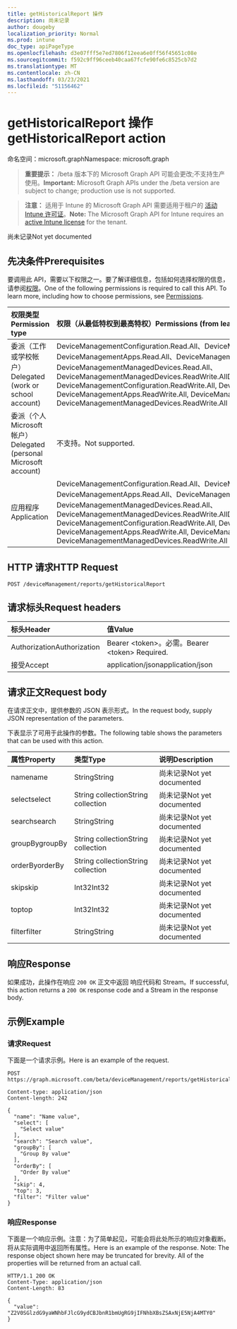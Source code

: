 ```yaml
---
title: getHistoricalReport 操作
description: 尚未记录
author: dougeby
localization_priority: Normal
ms.prod: intune
doc_type: apiPageType
ms.openlocfilehash: d3e07fff5e7ed7806f12eea6e0ff56f45651c08e
ms.sourcegitcommit: f592c9ff96ceeb40caa67fcfe90fe6c8525cb7d2
ms.translationtype: MT
ms.contentlocale: zh-CN
ms.lasthandoff: 03/23/2021
ms.locfileid: "51156462"
---
```

# <a name="gethistoricalreport-action"></a><span data-ttu-id="fb74c-103">getHistoricalReport 操作</span><span class="sxs-lookup"><span data-stu-id="fb74c-103">getHistoricalReport action</span></span>

<span data-ttu-id="fb74c-104">命名空间：microsoft.graph</span><span class="sxs-lookup"><span data-stu-id="fb74c-104">Namespace: microsoft.graph</span></span>

> <span data-ttu-id="fb74c-105">**重要提示：** /beta 版本下的 Microsoft Graph API 可能会更改;不支持生产使用。</span><span class="sxs-lookup"><span data-stu-id="fb74c-105">**Important:** Microsoft Graph APIs under the /beta version are subject to change; production use is not supported.</span></span>

> <span data-ttu-id="fb74c-106">**注意：** 适用于 Intune 的 Microsoft Graph API 需要适用于租户的 [活动 Intune 许可证](https://go.microsoft.com/fwlink/?linkid=839381)。</span><span class="sxs-lookup"><span data-stu-id="fb74c-106">**Note:** The Microsoft Graph API for Intune requires an [active Intune license](https://go.microsoft.com/fwlink/?linkid=839381) for the tenant.</span></span>

<span data-ttu-id="fb74c-107">尚未记录</span><span class="sxs-lookup"><span data-stu-id="fb74c-107">Not yet documented</span></span>

## <a name="prerequisites"></a><span data-ttu-id="fb74c-108">先决条件</span><span class="sxs-lookup"><span data-stu-id="fb74c-108">Prerequisites</span></span>
<span data-ttu-id="fb74c-p101">要调用此 API，需要以下权限之一。要了解详细信息，包括如何选择权限的信息，请参阅[权限](/graph/permissions-reference)。</span><span class="sxs-lookup"><span data-stu-id="fb74c-p101">One of the following permissions is required to call this API. To learn more, including how to choose permissions, see [Permissions](/graph/permissions-reference).</span></span>

|<span data-ttu-id="fb74c-111">权限类型</span><span class="sxs-lookup"><span data-stu-id="fb74c-111">Permission type</span></span>|<span data-ttu-id="fb74c-112">权限（从最低特权到最高特权）</span><span class="sxs-lookup"><span data-stu-id="fb74c-112">Permissions (from least to most privileged)</span></span>|
|:---|:---|
|<span data-ttu-id="fb74c-113">委派（工作或学校帐户）</span><span class="sxs-lookup"><span data-stu-id="fb74c-113">Delegated (work or school account)</span></span>|<span data-ttu-id="fb74c-114">DeviceManagementConfiguration.Read.All、DeviceManagementConfiguration.ReadWrite.All、DeviceManagementApps.Read.All、DeviceManagementApps.ReadWrite.All、DeviceManagementManagedDevices.Read.All、DeviceManagementManagedDevices.ReadWrite.All</span><span class="sxs-lookup"><span data-stu-id="fb74c-114">DeviceManagementConfiguration.Read.All, DeviceManagementConfiguration.ReadWrite.All, DeviceManagementApps.Read.All, DeviceManagementApps.ReadWrite.All, DeviceManagementManagedDevices.Read.All, DeviceManagementManagedDevices.ReadWrite.All</span></span>|
|<span data-ttu-id="fb74c-115">委派（个人 Microsoft 帐户）</span><span class="sxs-lookup"><span data-stu-id="fb74c-115">Delegated (personal Microsoft account)</span></span>|<span data-ttu-id="fb74c-116">不支持。</span><span class="sxs-lookup"><span data-stu-id="fb74c-116">Not supported.</span></span>|
|<span data-ttu-id="fb74c-117">应用程序</span><span class="sxs-lookup"><span data-stu-id="fb74c-117">Application</span></span>|<span data-ttu-id="fb74c-118">DeviceManagementConfiguration.Read.All、DeviceManagementConfiguration.ReadWrite.All、DeviceManagementApps.Read.All、DeviceManagementApps.ReadWrite.All、DeviceManagementManagedDevices.Read.All、DeviceManagementManagedDevices.ReadWrite.All</span><span class="sxs-lookup"><span data-stu-id="fb74c-118">DeviceManagementConfiguration.Read.All, DeviceManagementConfiguration.ReadWrite.All, DeviceManagementApps.Read.All, DeviceManagementApps.ReadWrite.All, DeviceManagementManagedDevices.Read.All, DeviceManagementManagedDevices.ReadWrite.All</span></span>|

## <a name="http-request"></a><span data-ttu-id="fb74c-119">HTTP 请求</span><span class="sxs-lookup"><span data-stu-id="fb74c-119">HTTP Request</span></span>
<!-- {
  "blockType": "ignored"
}
-->
``` http
POST /deviceManagement/reports/getHistoricalReport
```

## <a name="request-headers"></a><span data-ttu-id="fb74c-120">请求标头</span><span class="sxs-lookup"><span data-stu-id="fb74c-120">Request headers</span></span>
|<span data-ttu-id="fb74c-121">标头</span><span class="sxs-lookup"><span data-stu-id="fb74c-121">Header</span></span>|<span data-ttu-id="fb74c-122">值</span><span class="sxs-lookup"><span data-stu-id="fb74c-122">Value</span></span>|
|:---|:---|
|<span data-ttu-id="fb74c-123">Authorization</span><span class="sxs-lookup"><span data-stu-id="fb74c-123">Authorization</span></span>|<span data-ttu-id="fb74c-124">Bearer &lt;token&gt;。必需。</span><span class="sxs-lookup"><span data-stu-id="fb74c-124">Bearer &lt;token&gt; Required.</span></span>|
|<span data-ttu-id="fb74c-125">接受</span><span class="sxs-lookup"><span data-stu-id="fb74c-125">Accept</span></span>|<span data-ttu-id="fb74c-126">application/json</span><span class="sxs-lookup"><span data-stu-id="fb74c-126">application/json</span></span>|

## <a name="request-body"></a><span data-ttu-id="fb74c-127">请求正文</span><span class="sxs-lookup"><span data-stu-id="fb74c-127">Request body</span></span>
<span data-ttu-id="fb74c-128">在请求正文中，提供参数的 JSON 表示形式。</span><span class="sxs-lookup"><span data-stu-id="fb74c-128">In the request body, supply JSON representation of the parameters.</span></span>

<span data-ttu-id="fb74c-129">下表显示了可用于此操作的参数。</span><span class="sxs-lookup"><span data-stu-id="fb74c-129">The following table shows the parameters that can be used with this action.</span></span>

|<span data-ttu-id="fb74c-130">属性</span><span class="sxs-lookup"><span data-stu-id="fb74c-130">Property</span></span>|<span data-ttu-id="fb74c-131">类型</span><span class="sxs-lookup"><span data-stu-id="fb74c-131">Type</span></span>|<span data-ttu-id="fb74c-132">说明</span><span class="sxs-lookup"><span data-stu-id="fb74c-132">Description</span></span>|
|:---|:---|:---|
|<span data-ttu-id="fb74c-133">name</span><span class="sxs-lookup"><span data-stu-id="fb74c-133">name</span></span>|<span data-ttu-id="fb74c-134">String</span><span class="sxs-lookup"><span data-stu-id="fb74c-134">String</span></span>|<span data-ttu-id="fb74c-135">尚未记录</span><span class="sxs-lookup"><span data-stu-id="fb74c-135">Not yet documented</span></span>|
|<span data-ttu-id="fb74c-136">select</span><span class="sxs-lookup"><span data-stu-id="fb74c-136">select</span></span>|<span data-ttu-id="fb74c-137">String collection</span><span class="sxs-lookup"><span data-stu-id="fb74c-137">String collection</span></span>|<span data-ttu-id="fb74c-138">尚未记录</span><span class="sxs-lookup"><span data-stu-id="fb74c-138">Not yet documented</span></span>|
|<span data-ttu-id="fb74c-139">search</span><span class="sxs-lookup"><span data-stu-id="fb74c-139">search</span></span>|<span data-ttu-id="fb74c-140">String</span><span class="sxs-lookup"><span data-stu-id="fb74c-140">String</span></span>|<span data-ttu-id="fb74c-141">尚未记录</span><span class="sxs-lookup"><span data-stu-id="fb74c-141">Not yet documented</span></span>|
|<span data-ttu-id="fb74c-142">groupBy</span><span class="sxs-lookup"><span data-stu-id="fb74c-142">groupBy</span></span>|<span data-ttu-id="fb74c-143">String collection</span><span class="sxs-lookup"><span data-stu-id="fb74c-143">String collection</span></span>|<span data-ttu-id="fb74c-144">尚未记录</span><span class="sxs-lookup"><span data-stu-id="fb74c-144">Not yet documented</span></span>|
|<span data-ttu-id="fb74c-145">orderBy</span><span class="sxs-lookup"><span data-stu-id="fb74c-145">orderBy</span></span>|<span data-ttu-id="fb74c-146">String collection</span><span class="sxs-lookup"><span data-stu-id="fb74c-146">String collection</span></span>|<span data-ttu-id="fb74c-147">尚未记录</span><span class="sxs-lookup"><span data-stu-id="fb74c-147">Not yet documented</span></span>|
|<span data-ttu-id="fb74c-148">skip</span><span class="sxs-lookup"><span data-stu-id="fb74c-148">skip</span></span>|<span data-ttu-id="fb74c-149">Int32</span><span class="sxs-lookup"><span data-stu-id="fb74c-149">Int32</span></span>|<span data-ttu-id="fb74c-150">尚未记录</span><span class="sxs-lookup"><span data-stu-id="fb74c-150">Not yet documented</span></span>|
|<span data-ttu-id="fb74c-151">top</span><span class="sxs-lookup"><span data-stu-id="fb74c-151">top</span></span>|<span data-ttu-id="fb74c-152">Int32</span><span class="sxs-lookup"><span data-stu-id="fb74c-152">Int32</span></span>|<span data-ttu-id="fb74c-153">尚未记录</span><span class="sxs-lookup"><span data-stu-id="fb74c-153">Not yet documented</span></span>|
|<span data-ttu-id="fb74c-154">filter</span><span class="sxs-lookup"><span data-stu-id="fb74c-154">filter</span></span>|<span data-ttu-id="fb74c-155">String</span><span class="sxs-lookup"><span data-stu-id="fb74c-155">String</span></span>|<span data-ttu-id="fb74c-156">尚未记录</span><span class="sxs-lookup"><span data-stu-id="fb74c-156">Not yet documented</span></span>|



## <a name="response"></a><span data-ttu-id="fb74c-157">响应</span><span class="sxs-lookup"><span data-stu-id="fb74c-157">Response</span></span>
<span data-ttu-id="fb74c-158">如果成功，此操作在响应 `200 OK` 正文中返回 响应代码和 Stream。</span><span class="sxs-lookup"><span data-stu-id="fb74c-158">If successful, this action returns a `200 OK` response code and a Stream in the response body.</span></span>

## <a name="example"></a><span data-ttu-id="fb74c-159">示例</span><span class="sxs-lookup"><span data-stu-id="fb74c-159">Example</span></span>

### <a name="request"></a><span data-ttu-id="fb74c-160">请求</span><span class="sxs-lookup"><span data-stu-id="fb74c-160">Request</span></span>
<span data-ttu-id="fb74c-161">下面是一个请求示例。</span><span class="sxs-lookup"><span data-stu-id="fb74c-161">Here is an example of the request.</span></span>
``` http
POST https://graph.microsoft.com/beta/deviceManagement/reports/getHistoricalReport

Content-type: application/json
Content-length: 242

{
  "name": "Name value",
  "select": [
    "Select value"
  ],
  "search": "Search value",
  "groupBy": [
    "Group By value"
  ],
  "orderBy": [
    "Order By value"
  ],
  "skip": 4,
  "top": 3,
  "filter": "Filter value"
}
```

### <a name="response"></a><span data-ttu-id="fb74c-162">响应</span><span class="sxs-lookup"><span data-stu-id="fb74c-162">Response</span></span>
<span data-ttu-id="fb74c-p102">下面是一个响应示例。注意：为了简单起见，可能会将此处所示的响应对象截断。将从实际调用中返回所有属性。</span><span class="sxs-lookup"><span data-stu-id="fb74c-p102">Here is an example of the response. Note: The response object shown here may be truncated for brevity. All of the properties will be returned from an actual call.</span></span>
``` http
HTTP/1.1 200 OK
Content-Type: application/json
Content-Length: 83

{
  "value": "Z2V0SGlzdG9yaWNhbFJlcG9ydCBJbnR1bmUgRG9jIFNhbXBsZSAxNjE5NjA4MTY0"
}
```




